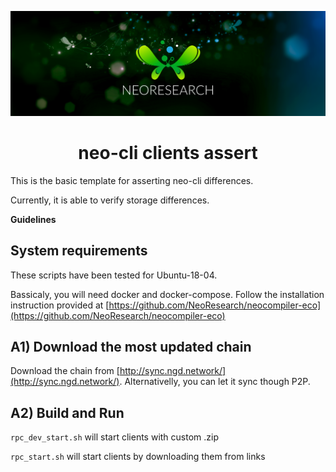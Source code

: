 <p align="center">
    <img
      src="https://github.com/NeoResearch/neoresearch.github.io/blob/master/assets/images/logo/Gemcut-butterfly/butterfly-banner.png?raw=true"
      >
</p>

<h1 align="center">neo-cli clients assert</h1>

This is the basic template for asserting neo-cli differences.

Currently, it is able to verify storage differences.

**Guidelines**

## System requirements
These scripts have been tested for Ubuntu-18-04.

Bassicaly, you will need docker and docker-compose.
Follow the installation instruction provided at [https://github.com/NeoResearch/neocompiler-eco](https://github.com/NeoResearch/neocompiler-eco)

## A1) Download the most updated chain
Download the chain from [http://sync.ngd.network/](http://sync.ngd.network/).
Alternativelly, you can let it sync though P2P.

## A2) Build and Run

`rpc_dev_start.sh` will start clients with custom .zip

`rpc_start.sh` will start clients by downloading them from links
